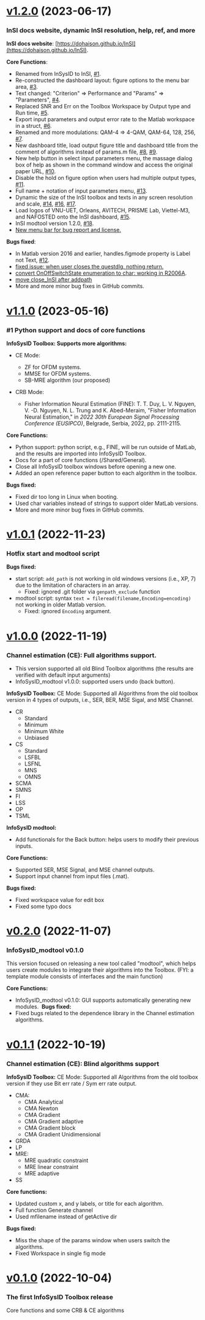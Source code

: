 # 
# [v1.2.0](https://github.com/DoHaiSon/InSI/releases/tag/v1.2.0) (2023-06-17)

### InSI docs website, dynamic InSI resolution, help, ref, and more

**InSI docs website**: [https://dohaison.github.io/InSI](https://dohaison.github.io/InSI).

**Core Functions**:
- Renamed from InSysID to InSI, [#1](https://github.com/DoHaiSon/InSI/issues/1).
- Re-constructed the dashboard layout: figure options to the menu bar area, [#3](https://github.com/DoHaiSon/InSI/issues/3).
- Text changed: "Criterion" => Performance and "Params" => "Parameters", [#4](https://github.com/DoHaiSon/InSI/issues/4).
- Replaced SNR and Err on the Toolbox Workspace by Output type and Run time, [#5](https://github.com/DoHaiSon/InSI/issues/5).
- Export input parameters and output error rate to the Matlab workspace in a struct, [#6](https://github.com/DoHaiSon/InSI/issues/6).
- Renamed and more modulations: QAM-4 => 4-QAM, QAM-64, 128, 256, [#7](https://github.com/DoHaiSon/InSI/issues/7).
- New dashboard title, load output figure title and dashboard title from the comment of algorithms instead of params.m file, [#8](https://github.com/DoHaiSon/InSI/issues/8), [#9](https://github.com/DoHaiSon/InSI/issues/9).
- New help button in select input parameters menu, the massage dialog box of help as shown in the command window and access the original paper URL, [#10](https://github.com/DoHaiSon/InSI/issues/10).
- Disable the hold on figure option when users had multiple output types, [#11](https://github.com/DoHaiSon/InSI/issues/11). 
- Full name + notation of input parameters menu, [#13](https://github.com/DoHaiSon/InSI/issues/13).
- Dynamic the size of the InSI toolbox and texts in any screen resolution and scale, [#14](https://github.com/DoHaiSon/InSI/issues/14), [#16](https://github.com/DoHaiSon/InSI/issues/16), [#17](https://github.com/DoHaiSon/InSI/issues/17).
- Load logos of VNU-UET, Orleans, AVITECH, PRISME Lab, Viettel-M3, and NAFOSTED onto the InSI dashboard, [#15](https://github.com/DoHaiSon/InSI/issues/15).
- InSI modtool version 1.2.0, [#18](https://github.com/DoHaiSon/InSI/issues/18).
- [New menu bar for bug report and license.](https://github.com/DoHaiSon/InSI/commit/cb59e6639e597e7106d5d4576f8be353c887a361)

**Bugs fixed**:
- In Matlab version 2016 and earlier, handles.figmode property is Label not Text, [#12](https://github.com/DoHaiSon/InSI/issues/12).
- [fixed issue: when user closes the questdlg, nothing return.](https://github.com/DoHaiSon/InSI/commit/d0ac896b6227874dadc134960f6922a1a2d3dbe1)
- [convert OnOffSwitchState enumeration to char: working in R2006A](https://github.com/DoHaiSon/InSI/commit/df65b57872f7529a85f69e16a49671f71ad632e4).
- [move close_InSI after addpath](https://github.com/DoHaiSon/InSI/commit/9d2abba04844d0b7fa78dd2de9d851352c36105f)
- More and more minor bug fixes in GitHub commits.

# [v1.1.0](https://github.com/DoHaiSon/InfoSysID_Toolbox/releases/tag/v1.1.0) (2023-05-16)

### #1 Python support and docs of core functions

**InfoSysID Toolbox: Supports more algorithms:**
- CE Mode:
  -  ZF for OFDM systems.
  - MMSE for OFDM systems.
  - SB-MRE algorithm (our proposed)

- CRB Mode: 
  - Fisher Information Neural Estimation (FINE): T. T. Duy, L. V. Nguyen, V. -D. Nguyen, N. L. Trung and K. Abed-Meraim, "Fisher Information Neural Estimation," in _2022 30th European Signal Processing Conference (EUSIPCO)_, Belgrade, Serbia, 2022, pp. 2111-2115.
  
**Core Functions:**
- Python support: python script, e.g., FINE, will be run outside of MatLab, and the results are imported into InfoSysID Toolbox.
- Docs for a part of core functions (/Shared/General).
- Close all InfoSysID toolbox windows before opening a new one.
- Added an open reference paper button to each algorithm in the toolbox.

**Bugs fixed:**
- Fixed dir too long in Linux when booting.
- Used char variables instead of strings to support older MatLab versions.
- More and more minor bug fixes in GitHub commits.

# [v1.0.1](https://github.com/DoHaiSon/InfoSysID_Toolbox/releases/tag/v1.0.1) (2022-11-23)

### Hotfix start and modtool script

**Bugs fixed:**
- start script: `add_path` is not working in old windows versions (i.e., XP, 7) due to the limitation of characters in an array.
  - Fixed: ignored .git folder via `genpath_exclude` function 
- modtool script: syntax `text = fileread(filename,Encoding=encoding)` not working in older Matlab version.
  - Fixed: ignored `Encoding` argument.

# [v1.0.0](https://github.com/DoHaiSon/InfoSysID_Toolbox/releases/tag/v1.0.0) (2022-11-19)

### Channel estimation (CE): Full algorithms support.

- This version supported all old Blind Toolbox algorithms (the results are verified with default input arguments)
- InfoSysID_modtool v1.0.0: supported users undo (back button).

**InfoSysID Toolbox:**
CE Mode: Supported all Algorithms from the old toolbox version in 4 types of outputs, i.e., SER, BER, MSE Sigal, and MSE Channel.
- CR
  - Standard
  - Minimum
  - Minimum White
  - Unbiased
- CS
  - Standard
  - LSFBL
  - LSFNL
  - MNS
  - OMNS
 - SCMA
 - SMNS
- FI
- LSS
- OP
- TSML

**InfoSysID modtool:**
- Add functionals for the Back button: helps users to modify their previous inputs.

**Core Functions:**
- Supported SER, MSE Signal, and MSE channel outputs.
- Support input channel from input files (.mat).

**Bugs fixed:**
- Fixed workspace value for edit box
- Fixed some typo docs

# [v0.2.0](https://github.com/DoHaiSon/InfoSysID_Toolbox/releases/tag/v0.2.0) (2022-11-07)

### InfoSysID_modtool v0.1.0

This version focused on releasing a new tool called "modtool", which helps users create modules to integrate their algorithms into the Toolbox.
(FYI: a template module consists of interfaces and the main function)


**Core Functions:**
- InfoSysID_modtool v0.1.0:  GUI supports automatically generating new modules. 
**Bugs fixed:**
- Fixed bugs related to the dependence library in the Channel estimation algorithms.

# [v0.1.1](https://github.com/DoHaiSon/InfoSysID_Toolbox/releases/tag/v0.1.1) (2022-10-19)

### Channel estimation (CE): Blind algorithms support

**InfoSysID Toolbox:**
CE Mode: Supported all Algorithms from the old toolbox version if they use Bit err rate / Sym err rate output.
- CMA:
  - CMA Analytical
  - CMA Newton
  - CMA Gradient
  - CMA Gradient adaptive
  - CMA Gradient block
  - CMA Gradient Unidimensional
- GRDA
- LP
- MRE:
  - MRE quadratic constraint
  - MRE linear constraint
  - MRE adaptive
- SS

**Core functions:**
- Updated custom x, and y labels, or title for each algorithm.
- Full function Generate channel
- Used mfilename instead of getActive dir

**Bugs fixed:**
- Miss the shape of the params window when users switch the algorithms.
- Fixed Workspace in single fig mode

# [v0.1.0](https://github.com/DoHaiSon/InfoSysID_Toolbox/releases/tag/v0.1.0) (2022-10-04)

### The first InfoSysID Toolbox release
Core functions and some CRB & CE algorithms
